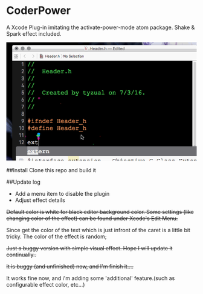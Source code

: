 # CoderPower
A Xcode Plug-in imitating the activate-power-mode atom package. Shake &amp; Spark effect included.

![image](https://github.com/Tyzual/CoderPower/blob/master/sample.gif)

##Install
Clone this repo and build it

##Update log
*	Add a menu item to disable the plugin
*	Adjust effect details

~~Default color is white for black editor background color. Some settings (like changing color of the effect) can be found under Xcode's Edit Menu.~~

Since get the color of the text which is just infront of the caret is a little bit tricky. The color of the effect is random;

~~Just a buggy version with simple visual effect. Hope I will update it continually..~~

~~It is buggy (and unfinished) now, and I'm finish it....~~

It works fine now, and i'm adding some 'additional' feature.(such as configurable effect color, etc...)
